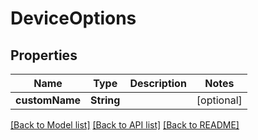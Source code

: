 # DeviceOptions

## Properties
Name | Type | Description | Notes
------------ | ------------- | ------------- | -------------
**customName** | **String** |  | [optional] 

[[Back to Model list]](../README.md#documentation-for-models) [[Back to API list]](../README.md#documentation-for-api-endpoints) [[Back to README]](../README.md)



